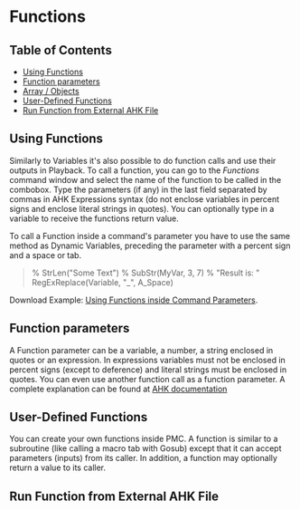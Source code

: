 # Functions

## Table of Contents

* [Using Functions](#using-functions)
* [Function parameters](#function-parameters)
* [Array / Objects](#array-/-objects)
* [User-Defined Functions](#user-defined-functions)
* [Run Function from External AHK File](#run-function-from-external-ahk-file)

## Using Functions

Similarly to Variables it's also possible to do function calls and use their outputs in Playback. To call a function, you can go to the *Functions* command window and select the name of the function to be called in the combobox. Type the parameters (if any) in the last field separated by commas in AHK Expressions syntax (do not enclose variables in percent signs and enclose literal strings in quotes). You can optionally type in a variable to receive the functions return value.

To call a Function inside a command's parameter you have to use the same method as Dynamic Variables, preceding the parameter with a percent sign and a space or tab.  

> % StrLen("Some Text")
> % SubStr(MyVar, 3, 7)
> % "Result is: " RegExReplace(Variable, "_", A_Space)

Download Example: [Using Functions inside Command Parameters](Examples/Functions.pmc).

## Function parameters

A Function parameter can be a variable, a number, a string enclosed in quotes or an expression. In expressions variables must not be enclosed in percent signs (except to deference) and literal strings must be enclosed in quotes. You can even use another function call as a function parameter. A complete explanation can be found at [AHK documentation](http://autohotkey.com/docs/Variables.htm#Expressions)


## User-Defined Functions

You can create your own functions inside PMC. A function is similar to a subroutine (like calling a macro tab with Gosub) except that it can accept parameters (inputs) from its caller. In addition, a function may optionally return a value to its caller.

## Run Function from External AHK File